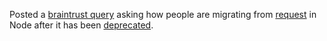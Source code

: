 Posted a <a href="https://github.com/scripting/Scripting-News/issues/190">braintrust query</a> asking how people are migrating from <a href="https://www.npmjs.com/package/request">request</a> in Node after it has been <a href="https://github.com/request/request/issues/3142">deprecated</a>. 
